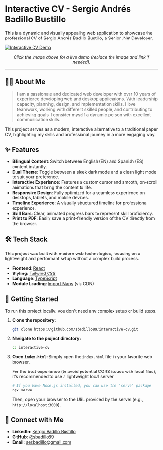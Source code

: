 # Interactive CV - Sergio Andrés Badillo Bustillo

This is a dynamic and visually appealing web application to showcase the professional CV of Sergio Andrés Badillo Bustillo, a Senior .Net Developer.

[![Interactive CV Demo](https://i.imgur.com/your-profile-image-preview.jpg)](https://sbadillo89.github.io/interactive-cv/)
_<p align="center">Click the image above for a live demo (replace the image and link if needed).</p>_

---

## 👨‍💻 About Me

> I am a passionate and dedicated web developer with over 10 years of experience developing web and desktop applications. With leadership capacity, planning, design, and implementation skills. I love teamwork, working with different skilled people, and contributing to achieving goals. I consider myself a dynamic person with excellent communication skills.

This project serves as a modern, interactive alternative to a traditional paper CV, highlighting my skills and professional journey in a more engaging way.

## ✨ Features

- **Bilingual Content**: Switch between English (EN) and Spanish (ES) content instantly.
- **Dual Theme**: Toggle between a sleek dark mode and a clean light mode to suit your preference.
- **Interactive Experience**: Features a custom cursor and smooth, on-scroll animations that bring the content to life.
- **Responsive Design**: Fully optimized for a seamless experience on desktops, tablets, and mobile devices.
- **Timeline Experience**: A visually structured timeline for professional experience.
- **Skill Bars**: Clear, animated progress bars to represent skill proficiency.
- **Print to PDF**: Easily save a print-friendly version of the CV directly from the browser.

## 🛠️ Tech Stack

This project was built with modern web technologies, focusing on a lightweight and performant setup without a complex build process.

- **Frontend**: [React](https://reactjs.org/)
- **Styling**: [Tailwind CSS](https://tailwindcss.com/)
- **Language**: [TypeScript](https://www.typescriptlang.org/)
- **Module Loading**: [Import Maps](https://developer.mozilla.org/en-US/docs/Web/HTML/Element/script/type/importmap) (via CDN)

## 🚀 Getting Started

To run this project locally, you don't need any complex setup or build steps.

1.  **Clone the repository:**

    ```bash
    git clone https://github.com/sbadillo89/interactive-cv.git
    ```

2.  **Navigate to the project directory:**

    ```bash
    cd interactive-cv
    ```

3.  **Open `index.html`:**
    Simply open the `index.html` file in your favorite web browser.

    For the best experience (to avoid potential CORS issues with local files), it's recommended to use a lightweight local server:

    ```bash
    # If you have Node.js installed, you can use the 'serve' package
    npx serve
    ```

    Then, open your browser to the URL provided by the server (e.g., `http://localhost:3000`).

## 🔗 Connect with Me

- **LinkedIn**: [Sergio Badillo Bustillo](https://www.linkedin.com/in/sergio-badillo-bustillo/)
- **GitHub**: [@sbadillo89](https://github.com/sbadillo89)
- **Email**: [ser.badillo@gmail.com](mailto:ser.badillo@gmail.com)
